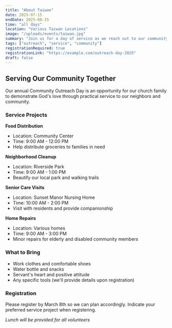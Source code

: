```yaml
---
title: "About Taiwan"
date: 2025-07-15
endDate: 2025-08-15
time: "all days"
location: "Various Taiwan Locations"
image: "/uploads/events/taiwan.jpg"
summary: "Join us for a day of service as we reach out to our community with practical help and God's love."
tags: ["outreach", "service", "community"]
registrationRequired: true
registrationLink: "https://example.com/outreach-day-2025"
draft: false
---
```


## Serving Our Community Together

Our annual Community Outreach Day is an opportunity for our church family to demonstrate God's love through practical service to our neighbors and community.

### Service Projects

**Food Distribution**
- Location: Community Center
- Time: 9:00 AM - 12:00 PM
- Help distribute groceries to families in need

**Neighborhood Cleanup**
- Location: Riverside Park
- Time: 9:00 AM - 1:00 PM
- Beautify our local park and walking trails

**Senior Care Visits**
- Location: Sunset Manor Nursing Home
- Time: 10:00 AM - 2:00 PM
- Visit with residents and provide companionship

**Home Repairs**
- Location: Various homes
- Time: 9:00 AM - 3:00 PM
- Minor repairs for elderly and disabled community members

### What to Bring

- Work clothes and comfortable shoes
- Water bottle and snacks
- Servant's heart and positive attitude
- Any specific tools (we'll provide details upon registration)

### Registration

Please register by March 8th so we can plan accordingly. Indicate your preferred service project when registering.

*Lunch will be provided for all volunteers*